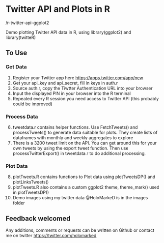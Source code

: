 # Twitter API and Plots in R

/r-twitter-api-ggplot2

Demo plotting Twitter API data in R, using library(ggplot2) and library(twitteR)

## To Use
### Get Data
1. Register your Twitter app here https://apps.twitter.com/app/new
2. Get your api_key and api_secret, fill in keys in auth.r
3. Source auth.r, copy the Tiwtter Authentication URL into your browser
4. Input the displayed PIN in your browser into the R terminal
5. Repeated every R session you need access to Twitter API (this probably could be improved)

### Process Data
6. tweetdata.r contains helper functions.  Use FetchTweets()  and processTweets() to generate data suitable for plots.  They create lists of dataframes with monthly and weekly aggregates to explore
7. There is a 3200 tweet limit on the API.  You can get around this for your own tweets by using the export tweet function.  Then use processTwitterExport() in tweetdata.r to do additional processing.

### Plot Data
8. plotTweets.R contains functions to Plot data using plotTweetsDP() and plotLinksTweets()
9. plotTweets.R also contains a custom ggplot2 theme, theme_mark() used in plotTweetsDP()
10. Demo images using my twitter data @HoloMarkeD is in the images folder

## Feedback welcomed

Any additions, comments or requests can be written on Github or contact me on twitter https://twitter.com/holomarked

